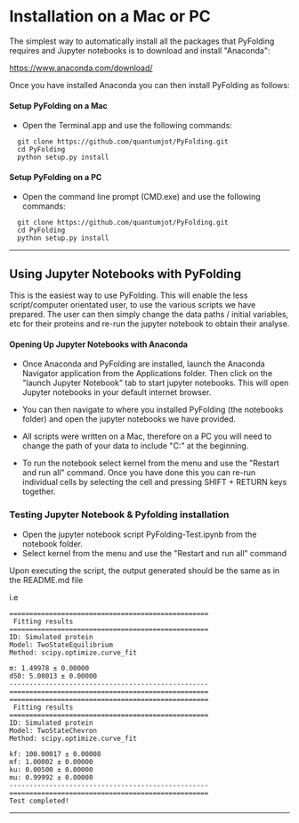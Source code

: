 
# Installation on a Mac or PC


The simplest way to automatically install all the packages that PyFolding requires
and Jupyter notebooks is to download and install "Anaconda":

https://www.anaconda.com/download/

Once you have installed Anaconda you can then install PyFolding as follows:

#### Setup PyFolding on a Mac
+ Open the Terminal.app and use the following commands:

```
  git clone https://github.com/quantumjot/PyFolding.git
  cd PyFolding
  python setup.py install
```

#### Setup PyFolding on a PC
+ Open the command line prompt (CMD.exe) and use the following commands:

```
  git clone https://github.com/quantumjot/PyFolding.git
  cd PyFolding
  python setup.py install
```

---


## Using Jupyter Notebooks with PyFolding

This is the easiest way to use PyFolding. This will enable the less script/computer orientated user,
to use the various scripts we have prepared.  The user can then simply change the data paths / initial variables, etc
for their proteins and re-run the jupyter notebook to obtain their analyse.


#### Opening Up Jupyter Notebooks with Anaconda

+ Once Anaconda and PyFolding are installed, launch the Anaconda Navigator application from the Applications folder.
Then click on the "launch Jupyter Notebook" tab to start jupyter notebooks. This will open Jupyter notebooks
in your default internet browser.

+ You can then navigate to where you installed PyFolding (the notebooks folder) and open the jupyter notebooks
we have provided.

+ All scripts were written on a Mac,  therefore on a PC you will need to change the path of your data
to include "C:\" at the beginning.

+ To run the notebook select kernel from the menu and use the "Restart and run all" command.
Once you have done this you can re-run individual cells by selecting the cell and pressing SHIFT + RETURN keys together.


### Testing Jupyter Notebook & Pyfolding installation

+ Open the jupyter notebook script PyFolding-Test.ipynb from the notebook folder.
+ Select kernel from the menu and use the "Restart and run all" command

Upon executing the script, the output generated should be the same as in the README.md file

i.e

```
==================================================
 Fitting results
==================================================
ID: Simulated protein
Model: TwoStateEquilibrium
Method: scipy.optimize.curve_fit

m: 1.49978 ± 0.00000
d50: 5.00013 ± 0.00000
--------------------------------------------------
==================================================
==================================================
 Fitting results
==================================================
ID: Simulated protein
Model: TwoStateChevron
Method: scipy.optimize.curve_fit

kf: 100.00017 ± 0.00008
mf: 1.00002 ± 0.00000
ku: 0.00500 ± 0.00000
mu: 0.99992 ± 0.00000
--------------------------------------------------
==================================================
Test completed!
```

---
